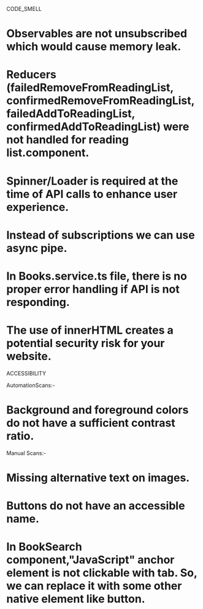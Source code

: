 CODE_SMELL

# Observables are not unsubscribed which would cause memory leak.

# Reducers (failedRemoveFromReadingList, confirmedRemoveFromReadingList, failedAddToReadingList, confirmedAddToReadingList) were not handled for reading list.component.

# Spinner/Loader is required at the time of API calls to enhance user experience.

# Instead of subscriptions we can use async pipe.

# In Books.service.ts file, there is no proper error handling if API is not responding.

# The use of innerHTML creates a potential security risk for your website. 




ACCESSIBILITY

AutomationScans:-

# Background and foreground colors do not have a sufficient contrast ratio.

Manual Scans:-

# Missing alternative text on images.

# Buttons do not have an accessible name.

# In BookSearch component,"JavaScript" anchor element is not clickable with tab. So, we can replace it with some other native element like button.

